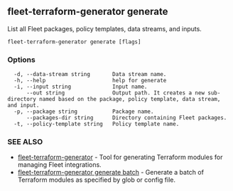 ## fleet-terraform-generator generate

List all Fleet packages, policy templates, data streams, and inputs.

```
fleet-terraform-generator generate [flags]
```

### Options

```
  -d, --data-stream string       Data stream name.
  -h, --help                     help for generate
  -i, --input string             Input name.
      --out string               Output path. It creates a new sub-directory named based on the package, policy template, data stream, and input.
  -p, --package string           Package name.
      --packages-dir string      Directory containing Fleet packages.
  -t, --policy-template string   Policy template name.
```

### SEE ALSO

* [fleet-terraform-generator](fleet-terraform-generator.md)	 - Tool for generating Terraform modules for managing Fleet integrations.
* [fleet-terraform-generator generate batch](fleet-terraform-generator_generate_batch.md)	 - Generate a batch of Terraform modules as specified by glob or config file.


